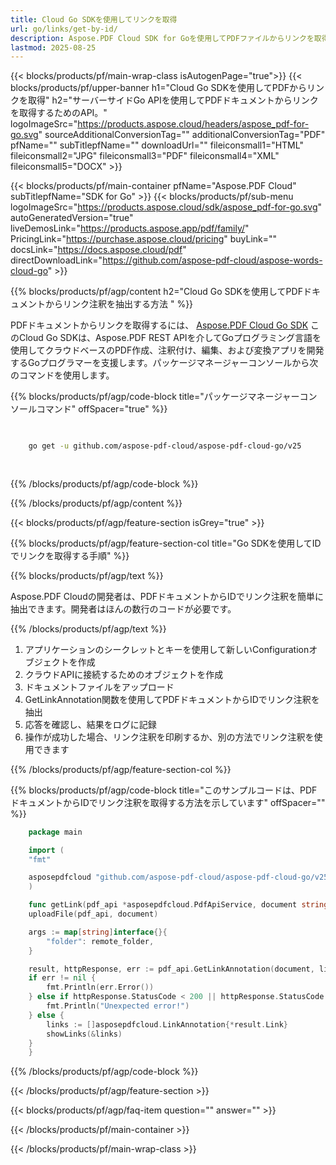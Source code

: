 ```yaml
---
title: Cloud Go SDKを使用してリンクを取得
url: go/links/get-by-id/
description: Aspose.PDF Cloud SDK for Goを使用してPDFファイルからリンクを取得します。発見性とインデックス付けを向上させます。
lastmod: 2025-08-25
---
```


{{< blocks/products/pf/main-wrap-class isAutogenPage="true">}}
{{< blocks/products/pf/upper-banner h1="Cloud Go SDKを使用してPDFからリンクを取得" h2="サーバーサイドGo APIを使用してPDFドキュメントからリンクを取得するためのAPI。" logoImageSrc="https://products.aspose.cloud/headers/aspose_pdf-for-go.svg" sourceAdditionalConversionTag="" additionalConversionTag="PDF" pfName="" subTitlepfName="" downloadUrl="" fileiconsmall1="HTML" fileiconsmall2="JPG" fileiconsmall3="PDF" fileiconsmall4="XML" fileiconsmall5="DOCX" >}}

{{< blocks/products/pf/main-container pfName="Aspose.PDF Cloud" subTitlepfName="SDK for Go" >}}
{{< blocks/products/pf/sub-menu logoImageSrc="https://products.aspose.cloud/sdk/aspose_pdf-for-go.svg"
autoGeneratedVersion="true"
liveDemosLink="https://products.aspose.app/pdf/family/" PricingLink="https://purchase.aspose.cloud/pricing" buyLink="" docsLink="https://docs.aspose.cloud/pdf"  directDownloadLink="https://github.com/aspose-pdf-cloud/aspose-words-cloud-go" >}}

{{% blocks/products/pf/agp/content h2="Cloud Go SDKを使用してPDFドキュメントからリンク注釈を抽出する方法 " %}}

PDFドキュメントからリンクを取得するには、
[Aspose.PDF Cloud Go SDK](https://products.aspose.cloud/pdf/go/)
このCloud Go SDKは、Aspose.PDF REST APIを介してGoプログラミング言語を使用してクラウドベースのPDF作成、注釈付け、編集、および変換アプリを開発するGoプログラマーを支援します。パッケージマネージャーコンソールから次のコマンドを使用します。

{{% blocks/products/pf/agp/code-block title="パッケージマネージャーコンソールコマンド" offSpacer="true" %}}

```bash

     
    go get -u github.com/aspose-pdf-cloud/aspose-pdf-cloud-go/v25
     
     
```

{{% /blocks/products/pf/agp/code-block %}}

{{% /blocks/products/pf/agp/content %}}

{{< blocks/products/pf/agp/feature-section isGrey="true" >}}

{{% blocks/products/pf/agp/feature-section-col title="Go SDKを使用してIDでリンクを取得する手順" %}}

{{% blocks/products/pf/agp/text %}}

Aspose.PDF Cloudの開発者は、PDFドキュメントからIDでリンク注釈を簡単に抽出できます。開発者はほんの数行のコードが必要です。

{{% /blocks/products/pf/agp/text %}}

1. アプリケーションのシークレットとキーを使用して新しいConfigurationオブジェクトを作成
1. クラウドAPIに接続するためのオブジェクトを作成
1. ドキュメントファイルをアップロード
1. GetLinkAnnotation関数を使用してPDFドキュメントからIDでリンク注釈を抽出
1. 応答を確認し、結果をログに記録
1. 操作が成功した場合、リンク注釈を印刷するか、別の方法でリンク注釈を使用できます

{{% /blocks/products/pf/agp/feature-section-col %}}

{{% blocks/products/pf/agp/code-block title="このサンプルコードは、PDFドキュメントからIDでリンク注釈を取得する方法を示しています" offSpacer="" %}}

```go
    package main

    import (
	"fmt"

	asposepdfcloud "github.com/aspose-pdf-cloud/aspose-pdf-cloud-go/v25"
    )

    func getLink(pdf_api *asposepdfcloud.PdfApiService, document string, link_id string, remote_folder string) {
	uploadFile(pdf_api, document)

	args := map[string]interface{}{
		"folder": remote_folder,
	}

	result, httpResponse, err := pdf_api.GetLinkAnnotation(document, link_id, args)
	if err != nil {
		fmt.Println(err.Error())
	} else if httpResponse.StatusCode < 200 || httpResponse.StatusCode > 299 {
		fmt.Println("Unexpected error!")
	} else {
		links := []asposepdfcloud.LinkAnnotation{*result.Link}
		showLinks(&links)
	}
    }
```

{{% /blocks/products/pf/agp/code-block %}}

{{< /blocks/products/pf/agp/feature-section >}}

{{< blocks/products/pf/agp/faq-item question="" answer="" >}}

{{< /blocks/products/pf/main-container >}}

{{< /blocks/products/pf/main-wrap-class >}}




